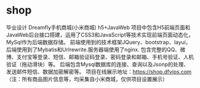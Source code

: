 # shop
 毕业设计 Dreamfly手机商城(小米商城) h5+JavaWeb 
 项目中包含H5前端页面和JavaWeb后台接口搭建，运用了CSS3和JavaScript等技术实现前端页面动态化，MySql作为后端数据存储。
 前端使用到的技术框架JQuery、bootstrap、layui，后端使用到了Mybatis和Urlrewrite.服务器端使用了nginx.
 包含完整的QQ、微博、支付宝等登录、短信、邮箱验证码登录、密码登录和邮箱、手机号验证、人机验证（拖动滑块）等。
 后端包含Mysql数据库的连接、查询以及Jsonp的处理、发送邮件短信、数据加密解密等。
 项目在线展示地址：https://shop.dfvips.com
 （注：所有商品图片信息等，均采集自小米商城，仅供项目设置展示）
